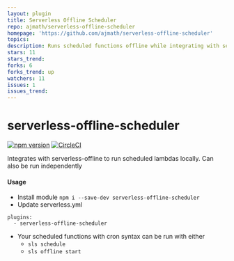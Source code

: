 ```yaml
---
layout: plugin
title: Serverless Offline Scheduler
repo: ajmath/serverless-offline-scheduler
homepage: 'https://github.com/ajmath/serverless-offline-scheduler'
topics: 
description: Runs scheduled functions offline while integrating with serverless-offline
stars: 11
stars_trend: 
forks: 6
forks_trend: up
watchers: 11
issues: 1
issues_trend: 
---
```



# serverless-offline-scheduler

[![npm version](https://badge.fury.io/js/serverless-offline-scheduler.svg)](https://www.npmjs.com/package/serverless-offline-scheduler)
[![CircleCI](https://circleci.com/gh/ajmath/serverless-offline-scheduler/tree/master.svg?style=svg&circle-token=ac52c4f1b600a5edb66302b5a2eabf986bfbc317)](https://circleci.com/gh/ajmath/serverless-offline-scheduler/tree/master)

Integrates with serverless-offline to run scheduled lambdas locally.  Can also be run independently

#### Usage ####
* Install module `npm i --save-dev serverless-offline-scheduler`
* Update serverless.yml
```
plugins:
  - serverless-offline-scheduler
```
* Your scheduled functions with cron syntax can be run with either
  * `sls schedule`
  * `sls offline start`
